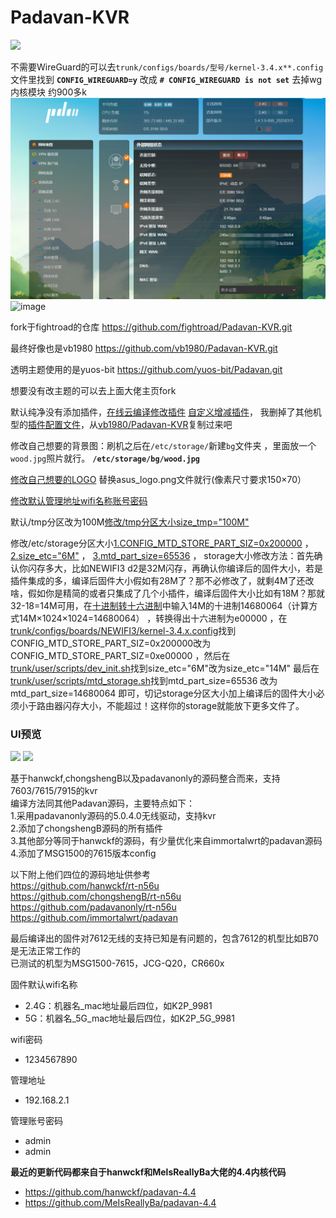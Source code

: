 # Padavan-KVR #

![](https://views.whatilearened.today/views/github/lmq8267/padavan-KVR.svg)

不需要WireGuard的可以去`trunk/configs/boards/型号/kernel-3.4.x**.config`文件里找到 **`CONFIG_WIREGUARD=y`** 改成 **`# CONFIG_WIREGUARD is not set`** 去掉wg内核模块 约900多k
![](./UI.png)
![image](https://github.com/user-attachments/assets/5496dceb-0b01-423d-894a-7795889cece4)

fork于fightroad的仓库 https://github.com/fightroad/Padavan-KVR.git 

最终好像也是vb1980  https://github.com/vb1980/Padavan-KVR.git

透明主题使用的是yuos-bit  https://github.com/yuos-bit/Padavan.git

想要没有改主题的可以去上面大佬主页fork

默认纯净没有添加插件，[在线云编译修改插件](.github/workflows/NEWIFI3.yml) [自定义增减插件](trunk/configs/templates/NEWIFI3.config)，
我删掉了其他机型的[插件配置文件](trunk/configs/templates)，从[vb1980/Padavan-KVR](https://github.com/vb1980/Padavan-KVR/tree/main/trunk/configs/templates)复制过来吧

修改自己想要的背景图：刷机之后在`/etc/storage/`新建`bg`文件夹 ，里面放一个`wood.jpg`照片就行。 **`/etc/storage/bg/wood.jpg`**

[修改自己想要的LOGO](/trunk/user/www/n56u_ribbon_fixed/bootstrap/img/asus_logo.png) 替换asus_logo.png文件就行(像素尺寸要求150×70）

[修改默认管理地址wifi名称账号密码](trunk/user/shared/defaults.h) 

默认/tmp分区改为100M[修改/tmp分区大小size_tmp="100M"](trunk/user/scripts/dev_init.sh)

修改/etc/storage分区大小[1.CONFIG_MTD_STORE_PART_SIZ=0x200000](trunk/configs/boards/NEWIFI3/kernel-3.4.x.config) ，
[2.size_etc="6M"](trunk/user/scripts/dev_init.sh) ，
[3.mtd_part_size=65536](trunk/user/scripts/mtd_storage.sh) ，
storage大小修改方法：首先确认你闪存多大，比如NEWIFI3 d2是32M闪存，再确认你编译后的固件大小，若是插件集成的多，编译后固件大小假如有28M了？那不必修改了，就剩4M了还改啥，假如你是精简的或者只集成了几个小插件，编译后固件大小比如有18M？那就32-18=14M可用，在[十进制转十六进制](https://www.sojson.com/hexconvert/10to16.html)中输入14M的十进制14680064（计算方式14M×1024×1024=14680064） ，转换得出十六进制为e00000 ，在[trunk/configs/boards/NEWIFI3/kernel-3.4.x.config](trunk/configs/boards/NEWIFI3/kernel-3.4.x.config)找到CONFIG_MTD_STORE_PART_SIZ=0x200000改为CONFIG_MTD_STORE_PART_SIZ=0xe00000 ，然后在[trunk/user/scripts/dev_init.sh](trunk/user/scripts/dev_init.sh)找到size_etc="6M"改为size_etc="14M" 最后在[trunk/user/scripts/mtd_storage.sh](trunk/user/scripts/mtd_storage.sh)找到mtd_part_size=65536 改为mtd_part_size=14680064 即可，切记storage分区大小加上编译后的固件大小必须小于路由器闪存大小，不能超过！这样你的storage就能放下更多文件了。

### UI预览 ###
![](https://github.com/lmq8267/padavan-KVR/raw/main/.github/workflows/%E6%8D%95%E8%8E%B7(1).PNG)
![](https://github.com/lmq8267/padavan-KVR/raw/main/.github/workflows/%E6%B7%BB%E5%8A%A0%E7%8A%B6%E6%80%81%E6%98%BE%E7%A4%BA%E8%AE%BE%E5%A4%87ipv6%E5%8F%96%E6%B6%88%E9%A1%B6%E9%83%A8%E5%85%B3%E6%9C%BA%E6%8C%89%E9%92%AE%E7%94%A8ttyd%E4%BB%A3%E6%9B%BF.PNG)


基于hanwckf,chongshengB以及padavanonly的源码整合而来，支持7603/7615/7915的kvr  
编译方法同其他Padavan源码，主要特点如下：  
1.采用padavanonly源码的5.0.4.0无线驱动，支持kvr  
2.添加了chongshengB源码的所有插件  
3.其他部分等同于hanwckf的源码，有少量优化来自immortalwrt的padavan源码  
4.添加了MSG1500的7615版本config  
  
以下附上他们四位的源码地址供参考  
https://github.com/hanwckf/rt-n56u  
https://github.com/chongshengB/rt-n56u  
https://github.com/padavanonly/rt-n56u  
https://github.com/immortalwrt/padavan
  
最后编译出的固件对7612无线的支持已知是有问题的，包含7612的机型比如B70是无法正常工作的  
已测试的机型为MSG1500-7615，JCG-Q20，CR660x  
  
固件默认wifi名称
 - 2.4G：机器名_mac地址最后四位，如K2P_9981
 - 5G：机器名_5G_mac地址最后四位，如K2P_5G_9981

wifi密码
 - 1234567890

管理地址
 - 192.168.2.1

管理账号密码
 - admin
 - admin

**最近的更新代码都来自于hanwckf和MelsReallyBa大佬的4.4内核代码**
- https://github.com/hanwckf/padavan-4.4
- https://github.com/MeIsReallyBa/padavan-4.4
